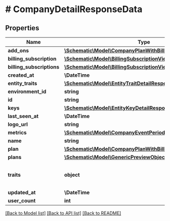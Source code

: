 # # CompanyDetailResponseData

## Properties

Name | Type | Description | Notes
------------ | ------------- | ------------- | -------------
**add_ons** | [**\Schematic\Model\CompanyPlanWithBillingSubView[]**](CompanyPlanWithBillingSubView.md) |  |
**billing_subscription** | [**\Schematic\Model\BillingSubscriptionView**](BillingSubscriptionView.md) |  | [optional]
**billing_subscriptions** | [**\Schematic\Model\BillingSubscriptionView[]**](BillingSubscriptionView.md) |  |
**created_at** | **\DateTime** |  |
**entity_traits** | [**\Schematic\Model\EntityTraitDetailResponseData[]**](EntityTraitDetailResponseData.md) |  |
**environment_id** | **string** |  |
**id** | **string** |  |
**keys** | [**\Schematic\Model\EntityKeyDetailResponseData[]**](EntityKeyDetailResponseData.md) |  |
**last_seen_at** | **\DateTime** |  | [optional]
**logo_url** | **string** |  | [optional]
**metrics** | [**\Schematic\Model\CompanyEventPeriodMetricsResponseData[]**](CompanyEventPeriodMetricsResponseData.md) |  |
**name** | **string** |  |
**plan** | [**\Schematic\Model\CompanyPlanWithBillingSubView**](CompanyPlanWithBillingSubView.md) |  | [optional]
**plans** | [**\Schematic\Model\GenericPreviewObject[]**](GenericPreviewObject.md) |  |
**traits** | **object** | A map of trait names to trait values | [optional]
**updated_at** | **\DateTime** |  |
**user_count** | **int** |  |

[[Back to Model list]](../../README.md#models) [[Back to API list]](../../README.md#endpoints) [[Back to README]](../../README.md)
